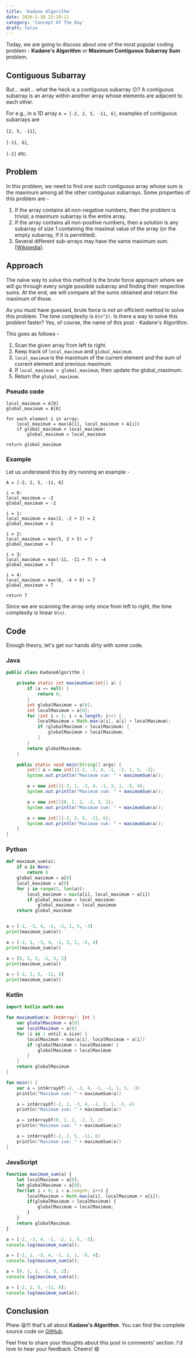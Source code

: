 ```yaml
---
title: 'Kadane Algorithm'
date: 2020-5-30 23:19:11
category: 'Concept Of The Day'
draft: false
---
```


Today, we are going to discuss about one of the most popular coding problem - **Kadane's Algorithm** or **Maximum Contiguous Subarray Sum** problem. 

## Contiguous Subarray
But... wait... what the heck is a contiguous subarray :confused:? A contiguous subarray is an array within another array whose elements are adjacent to each other.

For e.g., in a 1D array ```A = [-2, 2, 5, -11, 6]```, examples of contiguous subarrays are 

```[2, 5, -11]```, 

```[-11, 6]```, 

```[-2]``` etc.

## Problem
In this problem, we need to find one such contiguous array whose sum is the maximum among all the other contiguous subarrays. Some properties of this problem are - 

1. If the array contains all non-negative numbers, then the problem is trivial; a maximum subarray is the entire array.
2. If the array contains all non-positive numbers, then a solution is any subarray of size 1 containing the maximal value of the array (or the empty subarray, if it is permitted).
3. Several different sub-arrays may have the same maximum sum. [[Wikipedia](https://en.wikipedia.org/wiki/Maximum_subarray_problem)].

## Approach
The naive way to solve this method is the brute force approach where we will go through every single possible subarray and finding their respective sums. At the end, we will compare all the sums obtained and return the maximum of those.

As you must have guessed, brute force is not an efficient method to solve this problem. The time complexity is ```O(n^2)```. Is there a way to solve this problem faster? Yes, of course, the name of this post - Kadane's Algorithm.

This goes as follows - 
1. Scan the given array from left to right.
2. Keep track of ```local_maximum``` and ```global_maximum```.
3. ```local_maximum``` is the maximum of the current element and the sum of current element and previous maximum.
4. If ```local_maximum > global_maximum```, then update the global_maximum.
5. Return the ```global_maximum```.

### Pseudo code
```
local_maximum = A[0]
global_maximum = A[0]

for each element i in array: 
    local_maximum = max(A[i], local_maximum + A[i])
    if global_maximum < local_maximum: 
        global_maximum = local_maximum

return global_maximum
```

### Example
Let us understand this by dry running an example - 

```
A = [-2, 2, 5, -11, 6]

i = 0: 
local_maximum = -2
global_maximum = -2

i = 1: 
local_maximum = max(2, -2 + 2) = 2
global_maximum = 2

i = 2: 
local_maximum = max(5, 2 + 5) = 7
global_maximum = 7

i = 3: 
local_maximum = max(-11, -11 + 7) = -4
global_maximum = 7

i = 4: 
local_maximum = max(6, -4 + 6) = 7
global_maximum = 7

return 7
```

Since we are scanning the array only once from left to right, the time complexity is linear ```O(n)```.

## Code

Enough theory, let's get our hands dirty with some code.

### Java 
```java
public class KadaneAlgorithm {

    private static int maximumSum(int[] a) {
        if (a == null) {
            return 0;
        }
        int globalMaximum = a[0];
        int localMaximum = a[0];
        for (int i = 1; i < a.length; i++) {
            localMaximum = Math.max(a[i], a[i] + localMaximum);
            if (globalMaximum < localMaximum) {
                globalMaximum = localMaximum;
            }
        }
        return globalMaximum;
    }

    public static void main(String[] args) {
        int[] a = new int[]{-2, -3, 4, -1, -2, 1, 5, -3};
        System.out.println("Maximum sum: " + maximumSum(a));

        a = new int[]{-2, 1, -3, 4, -1, 2, 1, -5, 4};
        System.out.println("Maximum sum: " + maximumSum(a));

        a = new int[]{0, 1, 2, -2, 3, 2};
        System.out.println("Maximum sum: " + maximumSum(a));

        a = new int[]{-2, 2, 5, -11, 6};
        System.out.println("Maximum sum: " + maximumSum(a));
    }
}
```

### Python
```python
def maximum_sum(a):
    if a is None:
        return 0
    global_maximum = a[0]
    local_maximum = a[0]
    for i in range(1, len(a)):
        local_maximum = max(a[i], local_maximum + a[i])
        if global_maximum < local_maximum:
            global_maximum = local_maximum
    return global_maximum


a = [-2, -3, 4, -1, -2, 1, 5, -3]
print(maximum_sum(a))

a = [-2, 1, -3, 4, -1, 2, 1, -5, 4]
print(maximum_sum(a))

a = [0, 1, 2, -2, 3, 2]
print(maximum_sum(a))

a = [-2, 2, 5, -11, 6]
print(maximum_sum(a))

```

### Kotlin
```kotlin
import kotlin.math.max

fun maximumSum(a: IntArray): Int {
    var globalMaximum = a[0]
    var localMaximum = a[0]
    for (i in 1 until a.size) {
        localMaximum = max(a[i], localMaximum + a[i])
        if (globalMaximum < localMaximum) {
            globalMaximum = localMaximum
        }
    }
    return globalMaximum
}

fun main() {
    var a = intArrayOf(-2, -3, 4, -1, -2, 1, 5, -3)
    println("Maximum sum: " + maximumSum(a))

    a = intArrayOf(-2, 1, -3, 4, -1, 2, 1, -5, 4)
    println("Maximum sum: " + maximumSum(a))

    a = intArrayOf(0, 1, 2, -2, 3, 2)
    println("Maximum sum: " + maximumSum(a))

    a = intArrayOf(-2, 2, 5, -11, 6)
    println("Maximum sum: " + maximumSum(a))
}
```

### JavaScript
```javascript
function maximum_sum(a) {
    let localMaximum = a[0];
    let globalMaximum = a[0];
    for(let i = 0; i < a.length; i++) {
        localMaximum = Math.max(a[i], localMaximum + a[i]);
        if(globalMaximum < localMaximum) {
            globalMaximum = localMaximum;
        }
    }
    return globalMaximum;
}

a = [-2, -3, 4, -1, -2, 1, 5, -3];
console.log(maximum_sum(a));

a = [-2, 1, -3, 4, -1, 2, 1, -5, 4];
console.log(maximum_sum(a));

a = [0, 1, 2, -2, 3, 2];
console.log(maximum_sum(a));

a = [-2, 2, 5, -11, 6];
console.log(maximum_sum(a));
```


## Conclusion
Phew :tired_face:!!! that's all about **Kadane's Algorithm**. You can find the complete source code on [GitHub](https://github.com/ani03sha/ConceptOfTheDay). 

Feel free to share your thoughts about this post in comments' section. I'd love to hear your feedback. Cheers! 😄